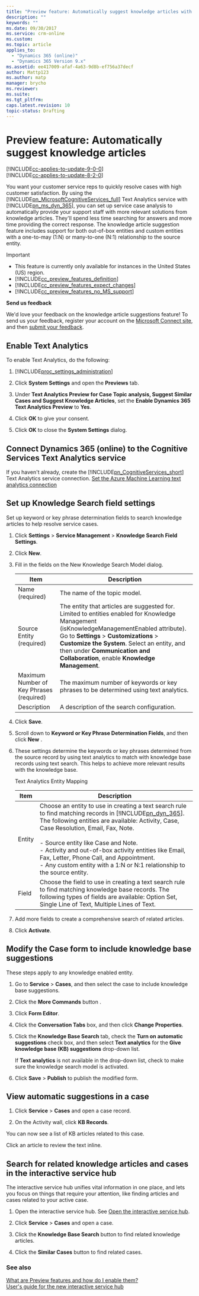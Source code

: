 ```yaml
---
title: "Preview feature: Automatically suggest knowledge articles with Dynamics 365 Customer Engagement| MicrosoftDocs"
description: ""
keywords: ""
ms.date: 09/30/2017
ms.service: crm-online
ms.custom: 
ms.topic: article
applies_to:
  - "Dynamics 365 (online)"
  - "Dynamics 365 Version 9.x"
ms.assetid: ee417009-afaf-4a63-9d8b-ef756a37decf
author: Mattp123
ms.author: matp
manager: brycho
ms.reviewer: 
ms.suite: 
ms.tgt_pltfrm: 
caps.latest.revision: 10
topic-status: Drafting
---
```


# Preview feature: Automatically suggest knowledge articles

[!INCLUDE[cc-applies-to-update-9-0-0](../includes/cc_applies_to_update_9_0_0.md)]<br/>[!INCLUDE[cc-applies-to-update-8-2-0](../includes/cc_applies_to_update_8_2_0.md)]

You want your customer service reps to quickly resolve cases with high customer satisfaction. By using the [!INCLUDE[pn_MicrosoftCognitiveServices_full](../includes/pn-microsoftcognitiveservices-full.md)] Text Analytics service with [!INCLUDE[pn_ms_dyn_365](../includes/pn-ms-dyn-365.md)], you can set up service case analysis to automatically provide your support staff with more relevant solutions from knowledge articles. They'll spend less time searching for answers and more time providing the correct response. The knowledge article suggestion feature includes support for both out-of-box entities and custom entities with a one-to-may (1:N) or many-to-one (N:1) relationship to the source entity.  
  
> [!IMPORTANT]
> - This feature is currently only available for instances in the United States (US) region.  
> - [!INCLUDE[cc_preview_features_definition](../includes/cc-preview-features-definition.md)]  
> - [!INCLUDE[cc_preview_features_expect_changes](../includes/cc-preview-features-expect-changes.md)]  
> - [!INCLUDE[cc_preview_features_no_MS_support](../includes/cc-preview-features-no-ms-support.md)]  
>   
> **Send us feedback**  
>   
>  We'd love your feedback on the knowledge article suggestions feature! To send us your feedback, register your account on the [Microsoft Connect site](https://connect.microsoft.com/site687), and then [submit your feedback](https://connect.microsoft.com/site687/Feedback/LoadSubmitFeedbackForm?FormID=5908).  
  
<a name="BKMK_EnablePreview"></a>   

## Enable Text Analytics  
 To enable Text Analytics, do the following:  
  
1. [!INCLUDE[proc_settings_administration](../includes/proc-settings-administration.md)]  
  
2.  Click **System Settings** and open the **Previews** tab.  
  
3.  Under **Text Analytics Preview for Case Topic analysis, Suggest Similar Cases and Suggest Knowledge Articles**, set the **Enable Dynamics 365 Text Analytics Preview** to **Yes**.  
  
4.  Click **OK** to give your consent.  
  
5.  Click **OK** to close the **System Settings** dialog.  
  
<a name="BKMK_ConnectTextAnalytics"></a>   

## Connect Dynamics 365 (online) to the Cognitive Services Text Analytics service  
 If you haven't already, create the [!INCLUDE[pn_CognitiveServices_short](../includes/pn-microsoftcognitiveservices-short.md)] Text Analytics service connection. [Set the Azure Machine Learning text analytics connection](../admin/public-preview-microsoft-cognitive-services-integration.md#Set_AzureMLconnection)  
  
<a name="BKMK_SetUpKnowledgeSearch"></a>   

## Set up Knowledge Search field settings  
 Set up keyword or key phrase determination fields to search knowledge articles to help resolve service cases.  
  
1.  Click **Settings** > **Service Management** > **Knowledge Search Field Settings**.  
  
2.  Click **New**.  
  
3.  Fill in the fields on the New Knowledge Search Model dialog.  
  
    |Item|Description|  
    |----------|-----------------|  
    |Name (required)|The name of the topic model.|  
    |Source Entity (required)|The entity that articles are suggested for. Limited to entities enabled for Knowledge Management (isKnowledgeManagementEnabled attribute). Go to **Settings** > **Customizations** > **Customize the System**. Select an entity, and then under **Communication and Collaboration**, enable **Knowledge Management**.|  
    |Maximum Number of Key Phrases (required)|The maximum number of keywords or key phrases to be determined using text analytics.|  
    |Description|A description of the search configuration.|  
  
4.  Click **Save**.  
  
5.  Scroll down to **Keyword or Key Phrase Determination Fields**, and then click **New** .  
  
6.  These settings determine the keywords or key phrases determined from the source record by using text analytics to match with knowledge base records using text search. This helps to achieve more relevant results with the knowledge base.  
  
     Text Analytics Entity Mapping  
  
    |Item|Description|  
    |----------|-----------------|  
    |Entity|Choose an entity to use in creating a text search rule to find matching records in [!INCLUDE[pn_dyn_365](../includes/pn-dyn-365.md)]. The following entities are available: Activity, Case, Case Resolution, Email, Fax, Note.<br /><br /> -   Source entity like Case and Note.<br />-   Activity and out-of-box activity entities like Email, Fax, Letter, Phone Call, and Appointment.<br />-   Any custom entity with a 1:N or N:1 relationship to the source entity.|  
    |Field|Choose the  field to use in creating a text search rule to find matching knowledge base records. The following types of fields are available: Option Set, Single Line of Text, Multiple Lines of Text.|  
  
7.  Add more fields to create a comprehensive search of related articles.  
  
8.  Click **Activate**.  
  
<a name="BKMK_ModifyCase"></a>   
## Modify the Case form to include knowledge base suggestions  
 These steps apply to any knowledge enabled entity.  
  
1.  Go to **Service** > **Cases**, and then select the case to include knowledge base suggestions.  
  
2.  Click the **More Commands** button .  
  
3.  Click **Form Editor**.  
  
4.  Click the **Conversation Tabs** box, and then click **Change Properties**.  
  
5.  Click the **Knowledge Base Search** tab, check the **Turn on automatic suggestions** check box, and then select **Text analytics** for the **Give knowledge base (KB) suggestions** drop-down list.  
  
     If **Text analytics** is not available in the drop-down list, check to make sure the knowledge search model is activated.  
  
6.  Click **Save** > **Publish** to publish the modified form.  
  
<a name="BKMK_ViewAutomatic"></a>   
## View automatic suggestions in a case  
  
1.  Click **Service** > **Cases** and open a case record.  
  
2.  On the Activity wall, click **KB Records**.  
  
 You can now see a list of KB articles related to this case.  
  
 Click an article to review the text inline.  
  
<a name="BKMK_ISHSearch"></a>   
## Search for related knowledge articles and cases in the interactive service hub  
 The interactive service hub  unifies vital information in one place, and lets you focus on things that require your attention, like finding articles and cases related to your active case.  
  
1.  Open the interactive service hub. See [Open the interactive service hub](../customer-service/user-guide-customer-service.md).  
  
2.  Click **Service** > **Cases** and open a case.  
  
3.  Click the **Knowledge Base Search** button to find related knowledge articles.  
  
4.  Click the **Similar Cases** button to find related cases.  
 
### See also  
 [What are Preview features and how do I enable them?](../admin/what-are-preview-features-how-do-i-enable-them.md)   
 [User's guide for the new interactive service hub](../customer-service/user-guide-customer-service.md)   
